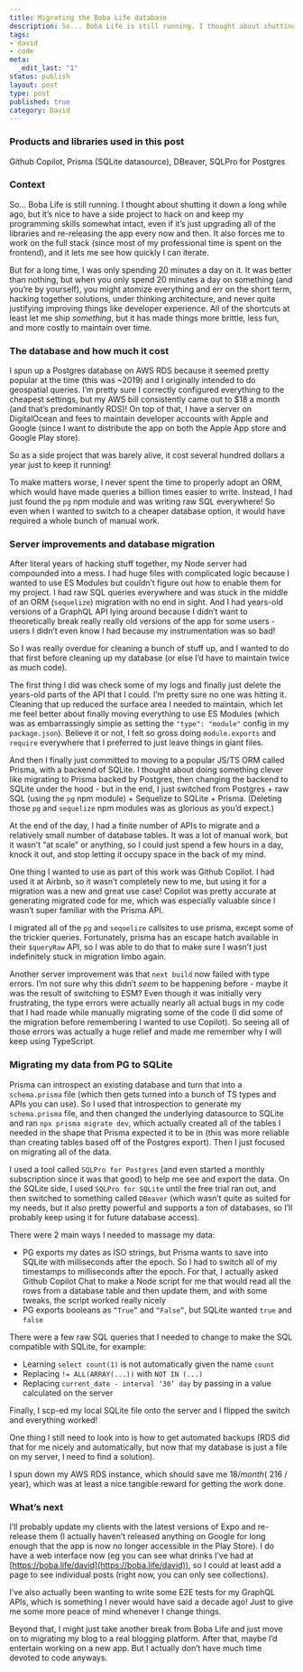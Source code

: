 ```yaml
---
title: Migrating the Boba Life database
description: So... Boba Life is still running. I thought about shutting it down a long while ago, but it’s nice to have a side project to hack on and keep my programming skills somewhat intact, even if it’s just upgrading all of the libraries and re-releasing the app every now and then. It also forces me to work on the full stack (since most of my professional time is spent on the frontend), and it lets me see how quickly I can iterate.
tags:
- david
- code
meta:
  _edit_last: "1"
status: publish
layout: post
type: post
published: true
category: David
---
```


### Products and libraries used in this post

Github Copilot, Prisma (SQLite datasource), DBeaver, SQLPro for Postgres

### Context

So... Boba Life is still running. I thought about shutting it down a long while ago, but it’s nice to have a side project to hack on and keep my programming skills somewhat intact, even if it’s just upgrading all of the libraries and re-releasing the app every now and then. It also forces me to work on the full stack (since most of my professional time is spent on the frontend), and it lets me see how quickly I can iterate.

But for a long time, I was only spending 20 minutes a day on it. It was better than nothing, but when you only spend 20 minutes a day on something (and you’re by yourself), you might atomize everything and err on the short term, hacking together solutions, under thinking architecture, and never quite justifying improving things like developer experience. All of the shortcuts at least let me ship _something_, but it has made things more brittle, less fun, and more costly to maintain over time.

### The database and how much it cost

I spun up a Postgres database on AWS RDS because it seemed pretty popular at the time (this was ~2019) and I originally intended to do geospatial queries. I’m pretty sure I correctly configured everything to the cheapest settings, but my AWS bill consistently came out to $18 a month (and that’s predominantly RDS)! On top of that, I have a server on DigitalOcean and fees to maintain developer accounts with Apple and Google (since I want to distribute the app on both the Apple App store and Google Play store).

So as a side project that was barely alive, it cost several hundred dollars a year just to keep it running!

To make matters worse, I never spent the time to properly adopt an ORM, which would have made queries a billion times easier to write. Instead, I had just found the `pg` npm module and was writing raw SQL everywhere! So even when I wanted to switch to a cheaper database option, it would have required a whole bunch of manual work.

### Server improvements and database migration

After literal years of hacking stuff together, my Node server had compounded into a mess. I had huge files with complicated logic because I wanted to use ES Modules but couldn’t figure out how to enable them for my project. I had raw SQL queries everywhere and was stuck in the middle of an ORM (`sequelize`) migration with no end in sight. And I had years-old versions of a GraphQL API lying around because I didn’t want to theoretically break really really old versions of the app for some users - users I didn’t even know I had because my instrumentation was so bad!

So I was really overdue for cleaning a bunch of stuff up, and I wanted to do that first before cleaning up my database (or else I’d have to maintain twice as much code).

The first thing I did was check some of my logs and finally just delete the years-old parts of the API that I could. I’m pretty sure no one was hitting it. Cleaning that up reduced the surface area I needed to maintain, which let me feel better about finally moving everything to use ES Modules (which was as embarrassingly simple as setting the `"type": "module"` config in my `package.json`). Believe it or not, I felt so gross doing `module.exports` and `require` everywhere that I preferred to just leave things in giant files.

And then I finally just committed to moving to a popular JS/TS ORM called Prisma, with a backend of SQLite. I thought about doing something clever like migrating to Prisma backed by Postgres, then changing the backend to SQLite under the hood - but in the end, I just switched from Postgres + raw SQL (using the `pg` npm module) + Sequelize to SQLite + Prisma. (Deleting those `pg` and `sequelize` npm modules was as glorious as you’d expect.)

At the end of the day, I had a finite number of APIs to migrate and a relatively small number of database tables. It was a lot of manual work, but it wasn’t “at scale” or anything, so I could just spend a few hours in a day, knock it out, and stop letting it occupy space in the back of my mind.

One thing I wanted to use as part of this work was Github Copilot. I had used it at Airbnb, so it wasn’t completely new to me, but using it for a migration was a new and great use case! Copilot was pretty accurate at generating migrated code for me, which was especially valuable since I wasn’t super familiar with the Prisma API.

I migrated all of the `pg` and `sequelize` callsites to use prisma, except some of the trickier queries. Fortunately, prisma has an escape hatch available in their `$queryRaw` API, so I was able to do that to make sure I wasn’t just indefinitely stuck in migration limbo again.

Another server improvement was that `next build` now failed with type errors. I’m not sure why this didn’t _seem_ to be happening before - maybe it was the result of switching to ESM? Even though it was initially very frustrating, the type errors were actually nearly all actual bugs in my code that I had made while manually migrating some of the code (I did some of the migration before remembering I wanted to use Copilot). So seeing all of those errors was actually a huge relief and made me remember why I will keep using TypeScript.

### Migrating my data from PG to SQLite

Prisma can introspect an existing database and turn that into a `schema.prisma` file (which then gets turned into a bunch of TS types and APIs you can use). So I used that introspection to generate my `schema.prisma` file, and then changed the underlying datasource to SQLite and ran `npx prisma migrate dev`, which actually created all of the tables I needed in the shape that Prisma expected it to be in (this was more reliable than creating tables based off of the Postgres export). Then I just focused on migrating all of the data.

I used a tool called `SQLPro for Postgres` (and even started a monthly subscription since it was that good) to help me see and export the data. On the SQLite side, I used `SQLPro for SQLite` until the free trial ran out, and then switched to something called `DBeaver` (which wasn’t quite as suited for my needs, but it also pretty powerful and supports a ton of databases, so I’ll probably keep using it for future database access).

There were 2 main ways I needed to massage my data:

- PG exports my dates as ISO strings, but Prisma wants to save into SQLite with milliseconds after the epoch. So I had to switch all of my timestamps to milliseconds after the epoch. For that, I actually asked Github Copilot Chat to make a Node script for me that would read all the rows from a database table and then update them, and with some tweaks, the script worked really nicely
- PG exports booleans as `“True”` and `“False”`, but SQLite wanted `true` and `false`

There were a few raw SQL queries that I needed to change to make the SQL compatible with SQLite, for example:

- Learning `select count(1)` is not automatically given the name `count`
- Replacing `!= ALL(ARRAY(...))` with `NOT IN (...)`
- Replacing `current_date - interval ‘30’ day` by passing in a value calculated on the server

Finally, I scp-ed my local SQLite file onto the server and I flipped the switch and everything worked!

One thing I still need to look into is how to get automated backups (RDS did that for me nicely and automatically, but now that my database is just a file on my server, I need to find a solution).

I spun down my AWS RDS instance, which should save me $18 / month (~$216 / year), which was at least a nice tangible reward for getting the work done.

### What’s next

I’ll probably update my clients with the latest versions of Expo and re-release them (I actually haven’t released anything on Google for long enough that the app is now no longer accessible in the Play Store). I do have a web interface now (eg you can see what drinks I’ve had at [https://boba.life/david](https://boba.life/david)), so I could at least add a page to see individual posts (right now, you can only see collections).

I’ve also actually been wanting to write some E2E tests for my GraphQL APIs, which is something I never would have said a decade ago! Just to give me some more peace of mind whenever I change things.

Beyond that, I might just take another break from Boba Life and just move on to migrating my blog to a real blogging platform. After that, maybe I’d entertain working on a new app. But I actually don’t have much time devoted to code anyways.
